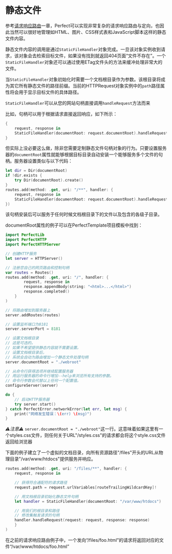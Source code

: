 # 静态文件

参考[请求响应路由](routing.md)一章，Perfect可以实现非常复杂的请求响应路由与定向，也因此当然可以很好地管理如HTML、图片、CSS样式表和JavaScript脚本这样的静态文件内容。

静态文件内容的调用是通过```StaticFileHandler```对象完成。一旦该对象实例收到请求，该对象会去检索目标文件，如果没有找到就返回404页面“文件不存在”。一个```StaticFileHandler```对象还可以通过使用ETag文件头的方法来缓冲处理非常大的文件。

当```StaticFileHandler```对象初始化时需要一个文档根目录作为参数。该根目录将成为其它所有静态文件的路径前缀。当前的HTTPRequest对象实例中的```path```路径属性将会用于显示目标文件的具体路径。

```StaticFileHandler```可以从您的网站句柄直接调用```handleRequest```方法而来

比如，句柄可以用于根据请求直接返回响应，如下所示：

``` swift
{
    request, response in
    StaticFileHandler(documentRoot: request.documentRoot).handleRequest(request: request, response: response)
}
```

但实际上没必要这么做，除非您需要定制静态文件句柄对象的行为。只要设置服务器的`documentRoot`属性就能够根据目标目录自动安装一个能够服务多个文件的句柄。服务器设置类似与以下代码：

``` swift
let dir = Dir(documentRoot)
if !dir.exists {
    try Dir(documentRoot).create()
}
routes.add(method: .get, uri: "/**", handler: {
    request, response in
    StaticFileHandler(documentRoot: request.documentRoot).handleRequest(request: request, response: response)
})
```

该句柄安装后可以服务于任何时候文档根目录下的文件以及包含的各级子目录。

documentRoot属性的例子可以在PerfectTemplate项目模板中找到：

``` swift
import PerfectLib
import PerfectHTTP
import PerfectHTTPServer

// 创建HTTP服务
let server = HTTPServer()

// 注册您自己的网页路由和控制句柄
var routes = Routes()
routes.add(method: .get, uri: "/", handler: {
        request, response in
        response.appendBody(string: "<html>...</html>")
        response.completed()
    }
)

// 将路由增加到服务器上
server.addRoutes(routes)

// 设置监听端口为8181
server.serverPort = 8181

// 设置文档根目录
// 这是可选的。
// 如果不希望提供静态内容就不需要设置。
// 设置文档根目录后，
// 系统会自动为路由增加一个静态文件处理句柄
server.documentRoot = "./webroot"

// 从命令行获得选项并继续配置服务器
// 用运行服务器的命令行增加--help来浏览所有支持的参数。
// 命令行参数会代替以上任何一个配置值。
configureServer(server)

do {
    // 启动HTTP服务器
    try server.start()
} catch PerfectError.networkError(let err, let msg) {
    print("网络发生错误：\(err) \(msg)")
}

```

*⚠️注意⚠️* `server.documentRoot = "./webroot"`这一行。这意味着如果这里有一个styles.css文件，则任何关于URL"/styles.css"的请求都会将这个style.css文件返回给浏览器

下面的例子建立了一个虚拟的文档目录，向所有资源路径"/files"开头的URL从物理目录"/var/www/htdocs"提供服务并响应。

``` swift
routes.add(method: .get, uri: "/files/**", handler: {
    request, response in

    // 获得符合通配符的请求路径
    request.path = request.urlVariables[routeTrailingWildcardKey]!

    // 用文档根目录初始化静态文件句柄
    let handler = StaticFileHandler(documentRoot: "/var/www/htdocs")

    // 用我们的根目录和路径
    // 修改集触发请求的句柄
    handler.handleRequest(request: request, response: response)
    }
)
```

在之前的请求响应路由例子中，一个发向“/files/foo.html”的请求将返回对应的文件“/var/www/htdocs/foo.html”

